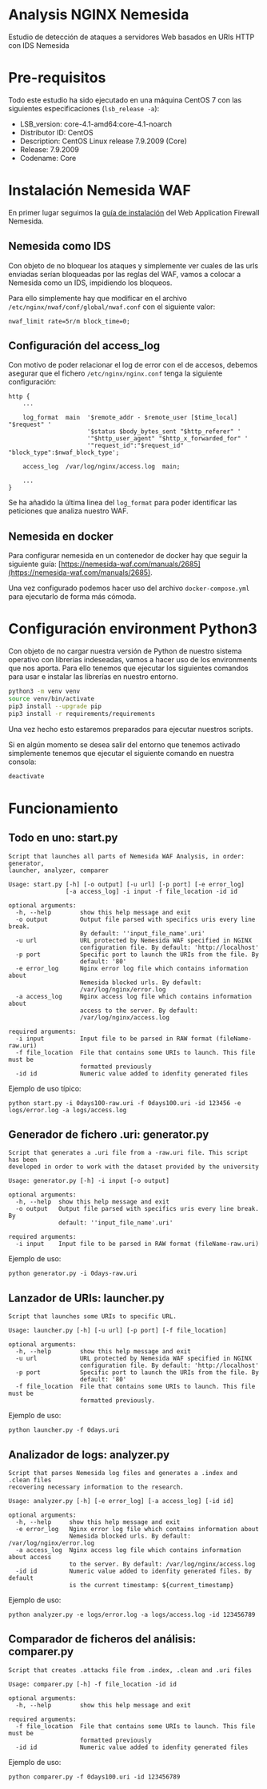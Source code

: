 # Analysis NGINX Nemesida
Estudio de detección de ataques a servidores Web basados en URIs HTTP con IDS Nemesida

# Pre-requisitos
Todo este estudio ha sido ejecutado en una máquina CentOS 7 con las siguientes especificaciones (```lsb_release -a```):
* LSB_version: core-4.1-amd64:core-4.1-noarch
* Distributor ID: CentOS
* Description: CentOS Linux release 7.9.2009 (Core)
* Release: 7.9.2009
* Codename: Core

# Instalación Nemesida WAF

En primer lugar seguimos la [guía de instalación](https://nemesida-waf.com/about/1701) del Web Application Firewall Nemesida.

## Nemesida como IDS
Con objeto de no bloquear los ataques y simplemente ver cuales de las urls enviadas serían bloqueadas por las reglas del WAF, vamos a colocar a Nemesida como un IDS, impidiendo los bloqueos.

Para ello simplemente hay que modificar en el archivo ```/etc/nginx/nwaf/conf/global/nwaf.conf``` con el siguiente valor:

```
nwaf_limit rate=5r/m block_time=0;
```
## Configuración del access_log
Con motivo de poder relacionar el log de error con el de accesos, debemos asegurar que el fichero ```/etc/nginx/nginx.conf``` tenga la siguiente configuración:

```
http {
    ...

    log_format  main  '$remote_addr - $remote_user [$time_local] "$request" '
                      '$status $body_bytes_sent "$http_referer" '
                      '"$http_user_agent" "$http_x_forwarded_for" ' 
                      '"request_id":"$request_id" "block_type":$nwaf_block_type';

    access_log  /var/log/nginx/access.log  main;

    ...
}
```

Se ha añadido la última linea del ```log_format``` para poder identificar las peticiones que analiza nuestro WAF.

## Nemesida en docker
Para configurar nemesida en un contenedor de docker hay que seguir la siguiente guía: [https://nemesida-waf.com/manuals/2685](https://nemesida-waf.com/manuals/2685).

Una vez configurado podemos hacer uso del archivo ```docker-compose.yml``` para ejecutarlo de forma más cómoda.

# Configuración environment Python3

Con objeto de no cargar nuestra versión de Python de nuestro sistema operativo con librerías indeseadas, vamos a hacer uso de los environments que nos aporta. Para ello tenemos que ejecutar los siguientes comandos para usar e instalar las librerías en nuestro entorno.

```bash
python3 -m venv venv
source venv/bin/activate
pip3 install --upgrade pip
pip3 install -r requirements/requirements
```
Una vez hecho esto estaremos preparados para ejecutar nuestros scripts.

Si en algún momento se desea salir del entorno que tenemos activado simplemente tenemos que ejecutar el siguiente comando en nuestra consola:

```bash
deactivate
```

# Funcionamiento

## Todo en uno: start.py

```
Script that launches all parts of Nemesida WAF Analysis, in order: generator,
launcher, analyzer, comparer

Usage: start.py [-h] [-o output] [-u url] [-p port] [-e error_log]
                [-a access_log] -i input -f file_location -id id

optional arguments:
  -h, --help        show this help message and exit
  -o output         Output file parsed with specifics uris every line break.
                    By default: ''input_file_name'.uri'
  -u url            URL protected by Nemesida WAF specified in NGINX
                    configuration file. By default: 'http://localhost'
  -p port           Specific port to launch the URIs from the file. By
                    default: '80'
  -e error_log      Nginx error log file which contains information about
                    Nemesida blocked urls. By default:
                    /var/log/nginx/error.log
  -a access_log     Nginx access log file which contains information about
                    access to the server. By default:
                    /var/log/nginx/access.log

required arguments:
  -i input          Input file to be parsed in RAW format (fileName-raw.uri)
  -f file_location  File that contains some URIs to launch. This file must be
                    formatted previously
  -id id            Numeric value added to idenfity generated files
```

Ejemplo de uso típico:

```
python start.py -i 0days100-raw.uri -f 0days100.uri -id 123456 -e logs/error.log -a logs/access.log
```

## Generador de fichero .uri: generator.py

```
Script that generates a .uri file from a -raw.uri file. This script has been
developed in order to work with the dataset provided by the university

Usage: generator.py [-h] -i input [-o output]

optional arguments:
  -h, --help  show this help message and exit
  -o output   Output file parsed with specifics uris every line break. By
              default: ''input_file_name'.uri'

required arguments:
  -i input    Input file to be parsed in RAW format (fileName-raw.uri)
```

Ejemplo de uso:

``` 
python generator.py -i 0days-raw.uri
```

## Lanzador de URIs: launcher.py
```
Script that launches some URIs to specific URL.

Usage: launcher.py [-h] [-u url] [-p port] [-f file_location]

optional arguments:
  -h, --help        show this help message and exit
  -u url            URL protected by Nemesida WAF specified in NGINX
                    configuration file. By default: 'http://localhost'
  -p port           Specific port to launch the URIs from the file. By
                    default: '80'
  -f file_location  File that contains some URIs to launch. This file must be
                    formatted previously.
```

Ejemplo de uso:
```
python launcher.py -f 0days.uri
```

## Analizador de logs: analyzer.py
```
Script that parses Nemesida log files and generates a .index and .clean files
recovering necessary information to the research.

Usage: analyzer.py [-h] [-e error_log] [-a access_log] [-id id]

optional arguments:
  -h, --help     show this help message and exit
  -e error_log   Nginx error log file which contains information about
                 Nemesida blocked urls. By default: /var/log/nginx/error.log
  -a access_log  Nginx access log file which contains information about access
                 to the server. By default: /var/log/nginx/access.log
  -id id         Numeric value added to idenfity generated files. By default
                 is the current timestamp: ${current_timestamp}
```

Ejemplo de uso:
```
python analyzer.py -e logs/error.log -a logs/access.log -id 123456789
```

## Comparador de ficheros del análisis: comparer.py
```
Script that creates .attacks file from .index, .clean and .uri files

Usage: comparer.py [-h] -f file_location -id id

optional arguments:
  -h, --help        show this help message and exit

required arguments:
  -f file_location  File that contains some URIs to launch. This file must be
                    formatted previously
  -id id            Numeric value added to idenfity generated files
```

Ejemplo de uso:
```
python comparer.py -f 0days100.uri -id 123456789 
```
